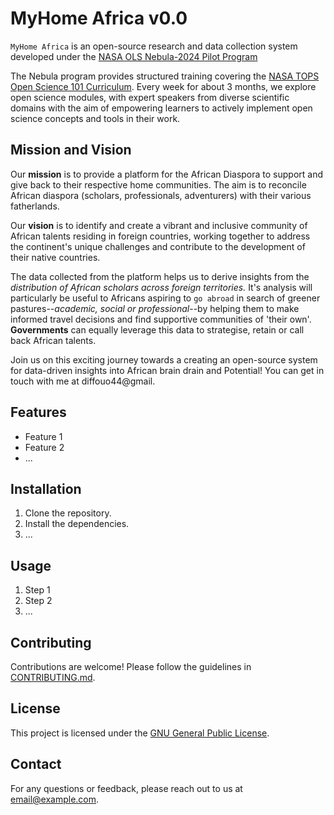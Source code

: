 # MyHome Africa v0.0

`MyHome Africa` is an open-source research and data collection system developed under the [NASA OLS Nebula-2024 Pilot Program](https://openlifesci.org/nasa/)

The Nebula program provides structured training covering the [NASA TOPS Open Science 101 Curriculum](https://github.com/nasa/Transform-to-Open-Science/blob/main/docs/Area2_Capacity_Sharing/Open-Science-101/readme.md). Every week for about 3 months, we explore open science modules, with expert speakers from diverse scientific domains with the aim of empowering learners to actively implement open science concepts and tools in their work.

## Mission and Vision

Our **mission** is to provide a platform for the African Diaspora to support and give back to their respective home communities. The aim is to reconcile African diaspora (scholars, professionals, adventurers) with their various fatherlands.

Our **vision** is to identify and create a vibrant and inclusive community of African talents residing in foreign countries, working together to address the continent's unique challenges and contribute to the development of their native countries.

The data collected from the platform helps us to derive insights from the _distribution of African scholars across foreign territories._ It's analysis will particularly be useful to Africans aspiring to `go abroad` in search of greener pastures--_academic, social or professional_--by helping them to make informed travel decisions and find supportive communities of 'their own'. **Governments** can equally leverage this data to strategise, retain or call back African talents.

Join us on this exciting journey towards a creating an open-source system for data-driven insights into African brain drain and Potential! You can get in touch with me at diffouo44@gmail.

## Features

- Feature 1
- Feature 2
- ...

## Installation

1. Clone the repository.
2. Install the dependencies.
3. ...

## Usage

1. Step 1
2. Step 2
3. ...

## Contributing

Contributions are welcome! Please follow the guidelines in [CONTRIBUTING.md](link-to-contributing-guidelines).

## License

This project is licensed under the [GNU General Public License](./LICENSE).

## Contact

For any questions or feedback, please reach out to us at [email@example.com](mailto:email@example.com).
